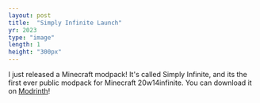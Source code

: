 ```yaml
---
layout: post
title:  "Simply Infinite Launch"
yr: 2023
type: "image"
length: 1
height: "300px"
---
```


I just released a Minecraft modpack! It's called Simply Infinite, and its the first ever public modpack for Minecraft 20w14infinite. You can download it on <a target='_blank' href='https://modrinth.com/modpack/simply-infinite'>Modrinth</a>!
